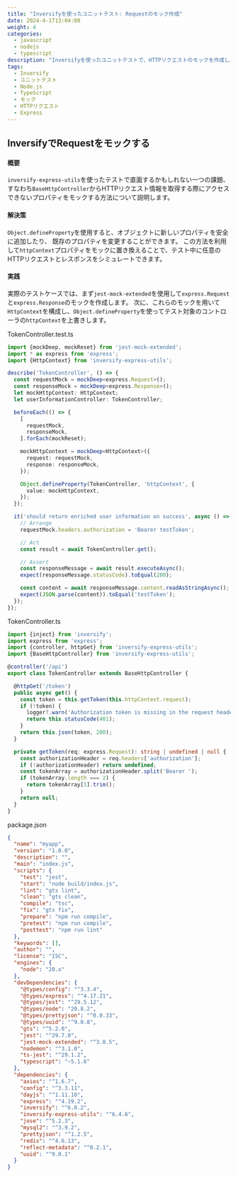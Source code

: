 ```yaml
---
title: "Inversifyを使ったユニットテスト: Requestのモック作成"
date: 2024-4-1T13:04:00
weight: 4
categories:
  - javascript
  - nodejs
  - typescript
description: "Inversifyを使ったユニットテストで、HTTPリクエストのモックを作成し、`BaseHttpController`のプロパティを上書きする方法を解説します。"
tags:
  - Inversify
  - ユニットテスト
  - Node.js
  - TypeScript
  - モック
  - HTTPリクエスト
  - Express
---
```


## InversifyでRequestをモックする

#### 概要

`inversify-express-utils`を使ったテストで直面するかもしれない一つの課題、すなわち`BaseHttpController`からHTTPリクエスト情報を取得する際にアクセスできないプロパティをモックする方法について説明します。

#### 解決策

`Object.defineProperty`を使用すると、オブジェクトに新しいプロパティを安全に追加したり、
既存のプロパティを変更することができます。
この方法を利用して`httpContext`プロパティをモックに置き換えることで、テスト中に任意のHTTPリクエストとレスポンスをシミュレートできます。

#### 実践

実際のテストケースでは、まず`jest-mock-extended`を使用して`express.Request`と`express.Response`のモックを作成します。
次に、これらのモックを用いて`HttpContext`を構成し、`Object.defineProperty`を使ってテスト対象のコントローラの`httpContext`を上書きします。

<detail>
<summary>TokenController.test.ts</summary>

```typescript
import {mockDeep, mockReset} from 'jest-mock-extended';
import * as express from 'express';
import {HttpContext} from 'inversify-express-utils';

describe('TokenController', () => {
  const requestMock = mockDeep<express.Request>();
  const responseMock = mockDeep<express.Response>();
  let mockHttpContext: HttpContext;
  let userInformationController: TokenController;

  beforeEach(() => {
    [
      requestMock,
      responseMock,
    ].forEach(mockReset);

    mockHttpContext = mockDeep<HttpContext>({
      request: requestMock,
      response: responseMock,
    });

    Object.defineProperty(TokenController, 'httpContext', {
      value: mockHttpContext,
    });
  });

  it('should return enriched user information on success', async () => {
    // Arrange
    requestMock.headers.authorization = 'Bearer testToken';

    // Act
    const result = await TokenController.get();

    // Assert
    const responseMessage = await result.executeAsync();
    expect(responseMessage.statusCode).toEqual(200);

    const content = await responseMessage.content.readAsStringAsync();
    expect(JSON.parse(content)).toEqual('testToken');
  });
});

```

</detail>

<detail>
<summary>TokenController.ts</summary>

```typescript
import {inject} from 'inversify';
import express from 'express';
import {controller, httpGet} from 'inversify-express-utils';
import {BaseHttpController} from 'inversify-express-utils';

@controller('/api')
export class TokenController extends BaseHttpController {

  @httpGet('/token')
  public async get() {
    const token = this.getToken(this.httpContext.request);
    if (!token) {
      logger?.warn('Authorization token is missing in the request header.');
      return this.statusCode(401);
    }  
    return this.json(token, 200);
  }

  private getToken(req: express.Request): string | undefined | null {
    const authorizationHeader = req.headers['authorization'];
    if (!authorizationHeader) return undefined;
    const tokenArray = authorizationHeader.split('Bearer ');
    if (tokenArray.length === 2) {
      return tokenArray[1].trim();
    }
    return null;
  }
}

```

</detail>

<detail>
<summary>package.json</summary>

```json
{
  "name": "myapp",
  "version": "1.0.0",
  "description": "",
  "main": "index.js",
  "scripts": {
    "test": "jest",
    "start": "node build/index.js",
    "lint": "gts lint",
    "clean": "gts clean",
    "compile": "tsc",
    "fix": "gts fix",
    "prepare": "npm run compile",
    "pretest": "npm run compile",
    "posttest": "npm run lint"
  },
  "keywords": [],
  "author": "",
  "license": "ISC",
  "engines": {
    "node": "20.x"
  },
  "devDependencies": {
    "@types/config": "^3.3.4",
    "@types/express": "^4.17.21",
    "@types/jest": "^29.5.12",
    "@types/node": "20.8.2",
    "@types/prettyjson": "^0.0.33",
    "@types/uuid": "^9.0.8",
    "gts": "^5.2.0",
    "jest": "^29.7.0",
    "jest-mock-extended": "^3.0.5",
    "nodemon": "^3.1.0",
    "ts-jest": "^29.1.2",
    "typescript": "~5.1.6"
  },
  "dependencies": {
    "axios": "^1.6.7",
    "config": "^3.3.11",
    "dayjs": "^1.11.10",
    "express": "^4.19.2",
    "inversify": "^6.0.2",
    "inversify-express-utils": "^6.4.6",
    "jose": "^5.2.3",
    "mysql2": "^3.9.2",
    "prettyjson": "^1.2.5",
    "redis": "^4.6.13",
    "reflect-metadata": "^0.2.1",
    "uuid": "^9.0.1"
  }
}


```

</detail>
